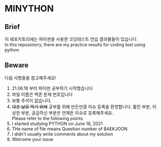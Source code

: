 # MINYTHON  
## Brief  
이 레포지토리에는 파이썬을 사용한 코딩테스트 연습 결과물들이 있습니다.  
In this reposiotory, there are my practice results for coding test using python  
## Beware  
다음 사항들을 참고해주세요!  
1. 21.06.18 부터 파이썬 공부하기 시작했습니다
2. 파일 이름은 백준 문제 번호입니다
3. 보통 주석이 없습니다.
4. ~~대충 날로 먹기 위해~~ 공부를 위해 만든만큼 이슈 등록을 환영합니다. 틀린 부분, 이상한 부분, 궁금하신 부분은 언제든 이슈로 등록해주세요.  
Please refer to the following points  
1. I started studying PYTHON on June 18, 2021
2. THe name of file means Question number of BAEKJOON
3. I didn't usually write comments about my solution
4. Welcome your issue
